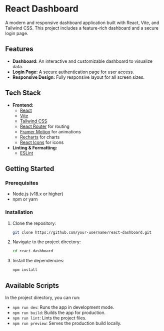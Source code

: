 # React Dashboard

A modern and responsive dashboard application built with React, Vite, and Tailwind CSS. This project includes a feature-rich dashboard and a secure login page.

## Features

- **Dashboard:** An interactive and customizable dashboard to visualize data.
- **Login Page:** A secure authentication page for user access.
- **Responsive Design:** Fully responsive layout for all screen sizes.

## Tech Stack

- **Frontend:**
    - [React](https://reactjs.org/)
    - [Vite](https://vitejs.dev/)
    - [Tailwind CSS](https://tailwindcss.com/)
    - [React Router](https://reactrouter.com/) for routing
    - [Framer Motion](https://www.framer.com/motion/) for animations
    - [Recharts](https://recharts.org/) for charts
    - [React Icons](https://react-icons.github.io/react-icons/) for icons
- **Linting & Formatting:**
    - [ESLint](https://eslint.org/)

## Getting Started

### Prerequisites

- Node.js (v18.x or higher)
- npm or yarn

### Installation

1. Clone the repository:
   ```sh
   git clone https://github.com/your-username/react-dashboard.git
   ```
2. Navigate to the project directory:
   ```sh
   cd react-dashboard
   ```
3. Install the dependencies:
   ```sh
   npm install
   ```

## Available Scripts

In the project directory, you can run:

- `npm run dev`: Runs the app in development mode.
- `npm run build`: Builds the app for production.
- `npm run lint`: Lints the project files.
- `npm run preview`: Serves the production build locally.
